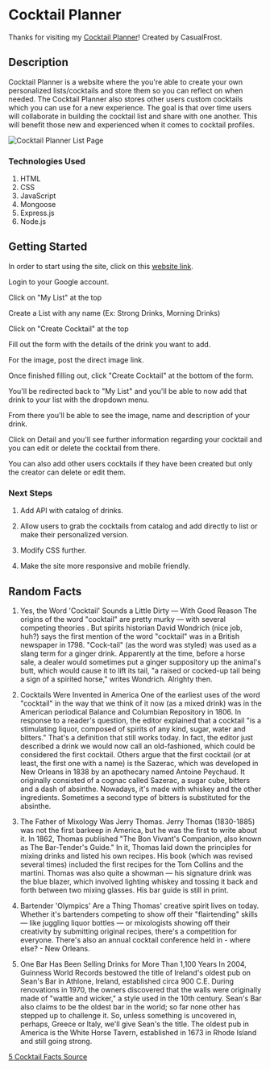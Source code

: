 # Cocktail Planner

Thanks for visiting my [Cocktail Planner](https://cocktail-planner.herokuapp.com/)! Created by CasualFrost.

## Description

Cocktail Planner is a website where the you're able to create your own personalized lists/cocktails and store them so you can reflect on when needed. The Cocktail Planner also stores other users custom cocktails which you can use for a new experience. The goal is that over time users will collaborate in building the cocktail list and share with one another. This will benefit those new and experienced when it comes to cocktail profiles.

![Cocktail Planner List Page](https://i.imgur.com/JAgWroJ.png)

### Technologies Used

1. HTML
2. CSS
3. JavaScript
4. Mongoose
5. Express.js
6. Node.js

## Getting Started

In order to start using the site, click on this [website link](https://cocktail-planner.herokuapp.com/).

Login to your Google account.

Click on "My List" at the top

Create a List with any name (Ex: Strong Drinks, Morning Drinks)

Click on "Create Cocktail" at the top

Fill out the form with the details of the drink you want to add.

For the image, post the direct image link.

Once finished filling out, click "Create Cocktail" at the bottom of the form.

You'll be redirected back to "My List" and you'll be able to now add that drink to your list with the dropdown menu.

From there you'll be able to see the image, name and description of your drink.

Click on Detail and you'll see further information regarding your cocktail and you can edit or delete the cocktail from there.

You can also add other users cocktails if they have been created but only the creator can delete or edit them.


### Next Steps

1. Add API with catalog of drinks.

2. Allow users to grab the cocktails from catalog and add directly to list or make their personalized version.

3. Modify CSS further.

4. Make the site more responsive and mobile friendly.

## Random Facts

1. Yes, the Word 'Cocktail' Sounds a Little Dirty — With Good Reason
The origins of the word "cocktail" are pretty murky — with several competing theories . But spirits historian David Wondrich (nice job, huh?) says the first mention of the word "cocktail" was in a British newspaper in 1798. "Cock-tail" (as the word was styled) was used as a slang term for a ginger drink. Apparently at the time, before a horse sale, a dealer would sometimes put a ginger suppository up the animal's butt, which would cause it to lift its tail, "a raised or cocked-up tail being a sign of a spirited horse," writes Wondrich. Alrighty then.

2. Cocktails Were Invented in America
One of the earliest uses of the word "cocktail" in the way that we think of it now (as a mixed drink) was in the American periodical Balance and Columbian Repository in 1806. In response to a reader's question, the editor explained that a cocktail "is a stimulating liquor, composed of spirits of any kind, sugar, water and bitters." That's a definition that still works today. In fact, the editor just described a drink we would now call an old-fashioned, which could be considered the first cocktail.
Others argue that the first cocktail (or at least, the first one with a name) is the Sazerac, which was developed in New Orleans in 1838 by an apothecary named Antoine Peychaud. It originally consisted of a cognac called Sazerac, a sugar cube, bitters and a dash of absinthe. Nowadays, it's made with whiskey and the other ingredients. Sometimes a second type of bitters is substituted for the absinthe.

3. The Father of Mixology Was Jerry Thomas.
Jerry Thomas (1830-1885) was not the first barkeep in America, but he was the first to write about it. In 1862, Thomas published "The Bon Vivant's Companion, also known as The Bar-Tender's Guide." In it, Thomas laid down the principles for mixing drinks and listed his own recipes. His book (which was revised several times) included the first recipes for the Tom Collins and the martini. Thomas was also quite a showman — his signature drink was the blue blazer, which involved lighting whiskey and tossing it back and forth between two mixing glasses. His bar guide is still in print.

4. Bartender 'Olympics' Are a Thing
Thomas' creative spirit lives on today. Whether it's bartenders competing to show off their "flairtending" skills — like juggling liquor bottles — or mixologists showing off their creativity by submitting original recipes, there's a competition for everyone. There's also an annual cocktail conference held in - where else? - New Orleans.

5. One Bar Has Been Selling Drinks for More Than 1,100 Years
In 2004, Guinness World Records bestowed the title of Ireland's oldest pub on Sean's Bar in Athlone, Ireland, established circa 900 C.E. During renovations in 1970, the owners discovered that the walls were originally made of "wattle and wicker," a style used in the 10th century. Sean's Bar also claims to be the oldest bar in the world; so far none other has stepped up to challenge it. So, unless something is uncovered in, perhaps, Greece or Italy, we'll give Sean's the title. The oldest pub in America is the White Horse Tavern, established in 1673 in Rhode Island and still going strong.


[5 Cocktail Facts Source](https://recipes.howstuffworks.com/5-things-you-didnt-know-cocktails-bartending.htm)